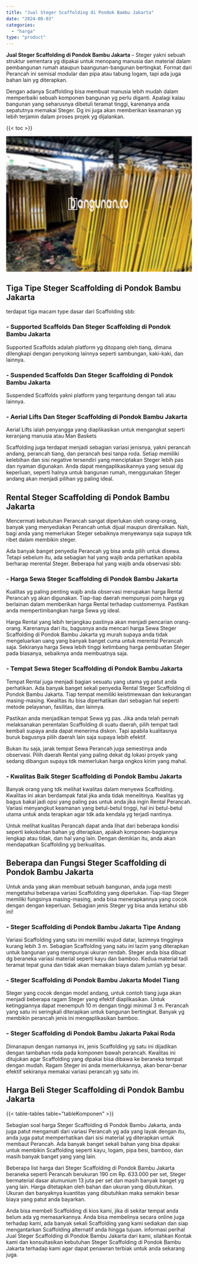 ```yaml
---
title: "Jual Steger Scaffolding di Pondok Bambu Jakarta"
date: "2024-08-03"
categories: 
  - "harga"
type: "product"
---
```


**Jual Steger Scaffolding di Pondok Bambu Jakarta** – Steger yakni sebuah struktur sementara yg dipakai untuk menopang manusia dan material dalam pembangunan rumah ataupun baangunan-bangunan bertingkat. Format dari Perancah ini semisal modular dan pipa atau tabung logam, tapi ada juga bahan lain yg diterapkan.

Dengan adanya Scaffolding bisa membuat manusia lebih mudah dalam memperbaiki sebuah komponen bangunan yg perlu diganti. Apalagi kalau bangunan yang seharusnya dibetuli teramat tinggi, karenanya anda sepatutnya memakai Steger. Dg ini juga akan memberikan keamanan yg lebih terjamin dalam proses projek yg dijalankan.

{{< toc >}}

![Jual Steger Scaffolding di Pondok Bambu Jakarta](/images/sewa-scaffolding-steger-11.png)

## Tiga Tipe Steger Scaffolding di Pondok Bambu Jakarta

terdapat tiga macam type dasar dari Scaffolding sbb:

### \- Supported Scaffolds Dan Steger Scaffolding di Pondok Bambu Jakarta

Supported Scaffolds adalah platform yg ditopang oleh tiang, dimana dilengkapi dengan penyokong lainnya seperti sambungan, kaki-kaki, dan lainnya.

### \- Suspended Scaffolds Dan Steger Scaffolding di Pondok Bambu Jakarta

Suspended Scaffolds yakni platform yang tergantung dengan tali atau lainnya.

### \- Aerial Lifts Dan Steger Scaffolding di Pondok Bambu Jakarta

Aerial Lifts ialah penyangga yang diaplikasikan untuk mengangkat seperti keranjang manusia atau Man Baskets

Scaffolding juga terdapat menjadi sebagian variasi jenisnya, yakni perancah andang, perancah tiang, dan perancah besi tanpa roda. Setiap memiliki kelebihan dan sisi negative tersendiri yang menciptakan Steger lebih pas dan nyaman digunakan. Anda dapat mengaplikasikannya yang sesuai dg keperluan, seperti halnya untuk bangunan rumah, menggunakan Steger andang akan menjadi pilihan yg paling ideal.

## Rental Steger Scaffolding di Pondok Bambu Jakarta

Mencermati kebutuhan Perancah sangat diperlukan oleh orang-orang, banyak yang menyediakan Perancah untuk dijual maupun direntalkan. Nah, bagi anda yang memerlukan Steger sebaiknya menyewanya saja supaya tdk ribet dalam membikin steger.

Ada banyak banget penyedia Perancah yg bisa anda pilih untuk disewa. Tetapi sebelum itu, ada sebagian hal yang wajib anda perhatikan apabila berharap merental Steger. Beberapa hal yang wajib anda observasi sbb:

### \- Harga Sewa Steger Scaffolding di Pondok Bambu Jakarta

Kualitas yg paling penting wajib anda observasi merupakan harga Rental Perancah yg akan digunakan. Tiap-tiap daerah mempunyai poin harga yg berlainan dalam memberikan harga Rental terhadap customernya. Pastikan anda mempertimbangkan harga Sewa yg ideal.

Harga Rental yang lebih terjangkau pastinya akan menjadi pencarian orang-orang. Karenanya dari itu, bagusnya anda mencari harga Sewa Steger Scaffolding di Pondok Bambu Jakarta yg murah supaya anda tidak mengeluarkan uang yang banyak banget cuma untuk merental Perancah saja. Sekiranya harga Sewa lebih tinggi ketimbang harga pembuatan Steger pada biasanya, sebaiknya anda membuatnya saja.

### \- Tempat Sewa Steger Scaffolding di Pondok Bambu Jakarta

Tempat Rental juga menjadi bagian sesuatu yang utama yg patut anda perhatikan. Ada banyak banget sekali penyedia Rental Steger Scaffolding di Pondok Bambu Jakarta. Tiap tempat memiliki keistimewaan dan kekurangan masing-masing. Kwalitas itu bisa diperhatikan dari sebagian hal seperti metode pelayanan, fasilitas, dan lainnya.

Pastikan anda menjadikan tempat Sewa yg pas. Jika anda telah pernah melaksanakan perentalan Scaffolding di suatu daerah, pilih tempat tadi kembali supaya anda dapat menerima diskon. Tapi apabila kualitasnya buruk bagusnya pilih daerah lain saja supaya lebih efektif.

Bukan itu saja, jarak tempat Sewa Perancah juga semestinya anda observasi. Pilih daerah Rental yang paling dekat dg lokasi proyek yang sedang dibangun supaya tdk memerlukan harga ongkos kirim yang mahal.

### \- Kwalitas Baik Steger Scaffolding di Pondok Bambu Jakarta

Banyak orang yang tdk melihat kwalitas dalam menyewa Scaffolding. Kwalitas ini akan berdampak fatal jika anda tidak menelitinya. Kwalitas yg bagus bakal jadi opsi yang paling pas untuk anda jika ingin Rental Perancah. Variasi menyangkut keamanan yang betul-betul tinggi, hal ini betul-betul utama untuk anda terapkan agar tdk ada kendala yg terjadi nantinya.

Untuk melihat kualitas Perancah dapat anda lihat dari beberapa kondisi seperti kekokohan bahan yg diterapkan, apakah komponen-bagiannya lengkap atau tidak, dan hal yang lain. Dengan demikian itu, anda akan mendapatkan Scaffolding yg berkualitas.

## Beberapa dan Fungsi Steger Scaffolding di Pondok Bambu Jakarta

Untuk anda yang akan membuat sebuah bangunan, anda juga mesti mengetahui beberapa variasi Scaffolding yang diperlukan. Tiap-tiap Steger memiliki fungsinya masing-masing, anda bisa menerapkannya yang cocok dengan dengan keperluan. Sebagian jenis Steger yg bisa anda ketahui sbb ini!

### \- Steger Scaffolding di Pondok Bambu Jakarta Tipe Andang

Variasi Scaffolding yang satu ini memiliki wujud datar, lazimnya tingginya kurang lebih 3 m. Sebagian Scaffolding yang satu ini lazim yang diterapkan untuk bangunan yang mempunyai ukuran rendah. Steger anda bisa dibuat dg beraneka variasi material seperti kayu dan bamboo. Kedua material tadi teramat tepat guna dan tidak akan memakan biaya dalam jumlah yg besar.

### \- Steger Scaffolding di Pondok Bambu Jakarta Model Tiang

Steger yang cocok dengan model andang, untuk contoh tiang juga akan menjadi beberapa ragam Steger yang efektif diaplikasikan. Untuk ketinggiannya dapat menempuh 10 m dengan tinggi minimal 3 m. Perancah yang satu ini seringkali diterapkan untuk bangunan bertingkat. Banyak yg membikin perancah jenis ini mengaplikasikan bamboo.

### \- Steger Scaffolding di Pondok Bambu Jakarta Pakai Roda

Dimanapun dengan namanya ini, jenis Scaffolding yg satu ini dijadikan dengan tambahan roda pada komponen bawah perancah. Kwalitas ini ditujukan agar Scaffolding yang dipakai bisa dibawa ke beraneka tempat dengan mudah. Ragam Steger ini anda memerlukannya, akan benar-benar efektif sekiranya memakai variasi perancah yg satu ini.

## Harga Beli Steger Scaffolding di Pondok Bambu Jakarta

{{< table-tables table="tableKomponen" >}}

Sebagian soal harga Steger Scaffolding di Pondok Bambu Jakarta, anda juga patut mengamati dari variasi Perancah yg ada yang layak dengan itu, anda juga patut memperhatikan dari sisi material yg diterapkan untuk membaut Perancah. Ada banyak banget sekali bahan yang bisa dipakai untuk membikin Scaffolding seperti kayu, logam, pipa besi, bamboo, dan masih banyak banget yang yang lain.

Beberapa list harga dari Steger Scaffolding di Pondok Bambu Jakarta beraneka seperti Perancah berukuran 190 cm Rp. 633.000 per set, Steger bermaterial dasar alumunium 13 juta per set dan masih banyak banget yg yang lain. Harga ditetapkan oleh bahan dan ukuran yang dibutuhkan. Ukuran dan banyaknya kuantitas yang dibutuhkan maka semakin besar biaya yang patut anda bayarkan.

Anda bisa membeli Scaffolding di kios kami, jika di sekitar tempat anda belum ada yg memasarkannya. Anda bisa membelinya secara online juga terhadap kami, ada banyak sekali Scaffolding yang kami sediakan dan siap mengantarkan Scaffolding alternatif anda hingga tujuan. informasi perihal Jual Steger Scaffolding di Pondok Bambu Jakarta dari kami, silahkan Kontak kami dan konsultasikan kebutuhan Steger Scaffolding di Pondok Bambu Jakarta terhadap kami agar dapat penawran terbiak untuk anda sekarang juga.
